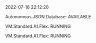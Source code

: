 2022-07-16 22:12:20

Autonomous.JSON.Database: AVAILABLE

VM.Standard.A1.Flex: RUNNING

VM.Standard.A1.Flex: RUNNING